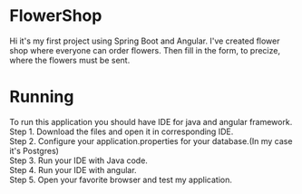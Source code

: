# FlowerShop

Hi it's my first project using Spring Boot and Angular. I've created flower shop where everyone can order flowers. Then fill in the form, to precize, where the flowers must be sent.


# Running 

To run this application you should have IDE for java and angular framework.<br/>
Step 1. Download  the files and open it in corresponding IDE.<br/>
Step 2. Configure your application.properties for your database.(In my case it's Postgres)<br/>
Step 3. Run your IDE with Java code.<br/>
Step 4. Run your IDE with angular.<br/>
Step 5. Open your favorite browser and test my application.<br/>
